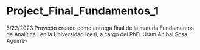 # Project_Final_Fundamentos_1
5/22/2023  Proyecto creado como entrega final de la materia Fundamentos de Analítica I en la Universidad Icesi, a cargo del PhD. Uram Anibal Sosa Aguirre-
